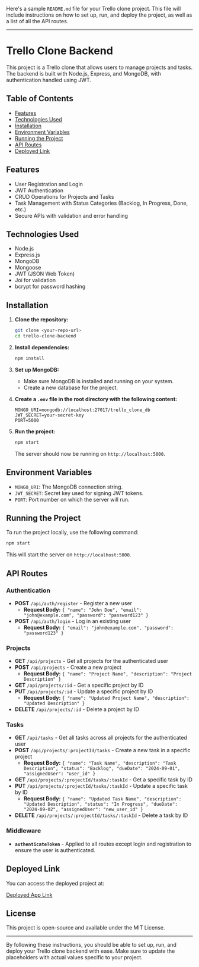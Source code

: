 
Here's a sample `README.md` file for your Trello clone project. This file will include instructions on how to set up, run, and deploy the project, as well as a list of all the API routes.

---

# Trello Clone Backend

This project is a Trello clone that allows users to manage projects and tasks. The backend is built with Node.js, Express, and MongoDB, with authentication handled using JWT.

## Table of Contents
- [Features](#features)
- [Technologies Used](#technologies-used)
- [Installation](#installation)
- [Environment Variables](#environment-variables)
- [Running the Project](#running-the-project)
- [API Routes](#api-routes)
- [Deployed Link](#deployed-link)

## Features
- User Registration and Login
- JWT Authentication
- CRUD Operations for Projects and Tasks
- Task Management with Status Categories (Backlog, In Progress, Done, etc.)
- Secure APIs with validation and error handling

## Technologies Used
- Node.js
- Express.js
- MongoDB
- Mongoose
- JWT (JSON Web Token)
- Joi for validation
- bcrypt for password hashing

## Installation

1. **Clone the repository:**
    ```bash
    git clone <your-repo-url>
    cd trello-clone-backend
    ```

2. **Install dependencies:**
    ```bash
    npm install
    ```

3. **Set up MongoDB:**
   - Make sure MongoDB is installed and running on your system.
   - Create a new database for the project.

4. **Create a `.env` file in the root directory with the following content:**

    ```env
    MONGO_URI=mongodb://localhost:27017/trello_clone_db
    JWT_SECRET=your-secret-key
    PORT=5000
    ```

5. **Run the project:**
    ```bash
    npm start
    ```

   The server should now be running on `http://localhost:5000`.

## Environment Variables

- `MONGO_URI`: The MongoDB connection string.
- `JWT_SECRET`: Secret key used for signing JWT tokens.
- `PORT`: Port number on which the server will run.

## Running the Project

To run the project locally, use the following command:

```bash
npm start
```

This will start the server on `http://localhost:5000`.

## API Routes

### Authentication
- **POST** `/api/auth/register` - Register a new user
  - **Request Body:** `{ "name": "John Doe", "email": "john@example.com", "password": "password123" }`
- **POST** `/api/auth/login` - Log in an existing user
  - **Request Body:** `{ "email": "john@example.com", "password": "password123" }`

### Projects
- **GET** `/api/projects` - Get all projects for the authenticated user
- **POST** `/api/projects` - Create a new project
  - **Request Body:** `{ "name": "Project Name", "description": "Project Description" }`
- **GET** `/api/projects/:id` - Get a specific project by ID
- **PUT** `/api/projects/:id` - Update a specific project by ID
  - **Request Body:** `{ "name": "Updated Project Name", "description": "Updated Description" }`
- **DELETE** `/api/projects/:id` - Delete a project by ID

### Tasks
- **GET** `/api/tasks` - Get all tasks across all projects for the authenticated user
- **POST** `/api/projects/:projectId/tasks` - Create a new task in a specific project
  - **Request Body:** `{ "name": "Task Name", "description": "Task Description", "status": "Backlog", "dueDate": "2024-09-01", "assignedUser": "user_id" }`
- **GET** `/api/projects/:projectId/tasks/:taskId` - Get a specific task by ID
- **PUT** `/api/projects/:projectId/tasks/:taskId` - Update a specific task by ID
  - **Request Body:** `{ "name": "Updated Task Name", "description": "Updated Description", "status": "In Progress", "dueDate": "2024-09-02", "assignedUser": "new_user_id" }`
- **DELETE** `/api/projects/:projectId/tasks/:taskId` - Delete a task by ID

### Middleware
- **`authenticateToken`** - Applied to all routes except login and registration to ensure the user is authenticated.

## Deployed Link

You can access the deployed project at:

[Deployed App Link](https://trello-clone-backend-tzd2.onrender.com/)

## License

This project is open-source and available under the MIT License.

---

By following these instructions, you should be able to set up, run, and deploy your Trello clone backend with ease. Make sure to update the placeholders with actual values specific to your project.

